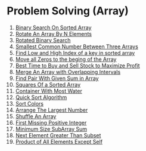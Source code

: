 <h1>
  Problem Solving (Array)
</h1>

<ol>
  <li>  <a href="./01.BinarySearchOnASortedArray.py">Binary Search On Sorted Array</a>  </li>
  <li>  <a href="./02.RotateAnArrayByNElements.py">Rotate An Array By N Elements</a>  </li>
  <li>  <a href="./03.RotatedBinarySearch.py">Rotated Binary Search</a>  </li>
  <li>  <a href="./04.SmallestCommonNumberBetween3arrays.py">Smallest Common Number Between Three Arrays </a> </li>
  <li>  <a href="./05.FindLowAndHighIndexOfAKey.py">Find Low and High Index of a key in sorted array </a> </li>
  <li>  <a href="./06.MoveAllZerosToTheBeginningofTheArray.py">Move all Zeros to the beging of the Array </a></li>
  <li>  <a href="./07.StockBuySellToMaximizeProfit.py">Best Time to Buy and Sell Stock to Maximize Profit</a></li>
  <li>  <a href="./08.MergeAnArrayWithOverlappingIntervals.py">Merge An Array with Overlapping Intervals </a></li>
  <li>  <a href="./09.FindPairWithGivenSumInAnArray.py">Find Pair With Given Sum in Array</a> </li>
  <li>  <a href="./10.SquaresOfaSortedArray.py">Squares Of a Sorted Array </a></li>
  <li>  <a href="./11.ContainerWithMostWater.py">Container With Most Water </a></li>
  <li>  <a href="./12.QuickSortAlgorithm.py">Quick Sort Algorithm</a></li>
  <li>  <a href="./13.SortColors.py">Sort Colors</a> </li>
  <li>  <a href="./14.ArrangeTheLargestNumber.py">Arrange The Largest Number</a>  </li>
  <li>  <a href="./15.ShuffleAnArray.py">Shuffle An Array</a>  </li>
  <li>  <a href="./16.FirstMissingPositiveInteger.py">First Missing Positive Integer</a> </li>
  <li>  <a href="./17.MinimumSizeSubArraySum.py">Minimum Size SubArray Sum</a> </li>
  <li> <a href="./18.NextElementGreaterThanSubset.py">Next Element Greater Than Subset</a> </li>
  <li> <a href="./19.ProductOfAllElementsExceptSelf.py">Product of All Elements Except Self</a> </li> 
</ol>
